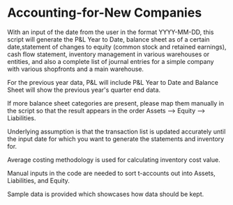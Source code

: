 # Accounting-for-New Companies
With an input of the date from the user in the format YYYY-MM-DD, this script will generate the P&L Year to Date, balance sheet as of a certain date,statement of changes to equity (common stock and retained earnings), cash flow statement, inventory management in various warehouses or entities, and also a complete list of journal entries for a simple company with various shopfronts and a main warehouse.

For the previous year data, P&L will include P&L Year to Date and Balance Sheet will show the previous year's quarter end data.

If more balance sheet categories are present, please map them manually in the script so that the result appears in the order Assets --> Equity --> Liabilities.

Underlying assumption is that the transaction list is updated accurately until the input date for which you want to generate the statements and inventory for. 

Average costing methodology is used for calculating inventory cost value.

Manual inputs in the code are needed to sort t-accounts out into Assets, Liabilities, and Equity.

Sample data is provided which showcases how data should be kept.
